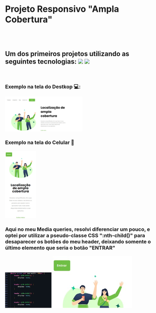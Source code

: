 <h1>Projeto Responsivo "Ampla Cobertura"</h1> 
<br>
<br>
<h2>Um dos primeiros projetos utilizando as seguintes tecnologias: <img src="https://cdn-icons-png.flaticon.com/128/174/174854.png" width="30px"> <img src="https://cdn-icons-png.flaticon.com/128/732/732190.png" width="30px">  </h2>

<br>
<h3>Exemplo na tela do Destkop 💻:</h3>
<img src="img/Desktop.jpeg" width="50%">
<br>
<h3>Exemplo na tela do Celular 📱</h3>
<img src="img/vmobile.jpeg" width="20%">
<br>
<h3>Aqui no meu Media queries, resolvi diferenciar um pouco, e optei por utilizar a pseudo-classe CSS ":nth-child()" para desaparecer os botões do meu header, deixando somente o último elemento que seria o botão "ENTRAR"</h3>
<p>
<img src="img/header.jpeg" width="30%">
<img src="img/headerfront.jpeg">
</p>
